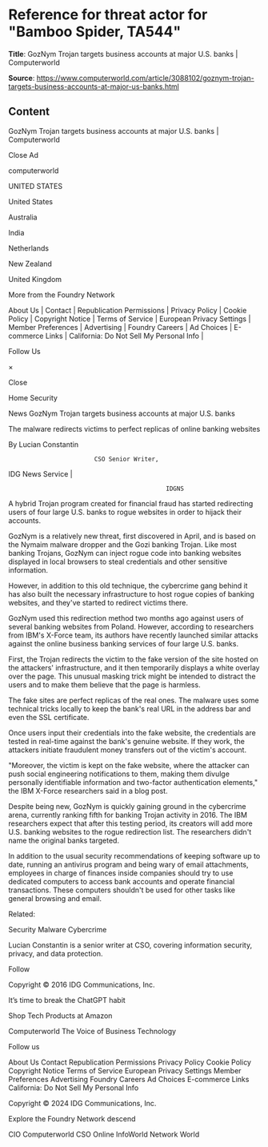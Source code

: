 # Reference for threat actor for "Bamboo Spider, TA544"

**Title**: GozNym Trojan targets business accounts at major U.S. banks | Computerworld

**Source**: https://www.computerworld.com/article/3088102/goznym-trojan-targets-business-accounts-at-major-us-banks.html

## Content






  




GozNym Trojan targets business accounts at major U.S. banks | Computerworld









































































































Close Ad




















computerworld

UNITED STATES 


United States 


Australia 


India 


Netherlands 


New Zealand 


United Kingdom 












































More from the Foundry Network








About Us |
Contact |
Republication Permissions |
Privacy Policy |
Cookie Policy |
Copyright Notice |
Terms of Service |
European Privacy Settings |
Member Preferences |
Advertising |
Foundry Careers |
Ad Choices |
E-commerce Links |
California: Do Not Sell My Personal Info |


Follow Us


















×





Close






















Home
Security


News
GozNym Trojan targets business accounts at major U.S. banks

The malware redirects victims to perfect replicas of online banking websites














































By Lucian Constantin


						
							CSO Senior Writer, 
								
									
								












IDG News Service |



























					    					
							    				
							    				IDGNS
						    				
				
							    			
							    				
							    				
							    				
												
												  	
												
												  	
												
												  	
												
												  	
												
												  	
												
												  	
												
												  	
												
												  	
												
												  	
												
												  	
												
												  	
												
												  	
												
							    				
							    				
												
											
									
										





























A hybrid Trojan program created for financial fraud has started redirecting users of four large U.S. banks to rogue websites in order to hijack their accounts.

GozNym is a relatively new threat, first discovered in April, and is based on the Nymaim malware dropper and the Gozi banking Trojan. Like most banking Trojans, GozNym can inject rogue code into banking websites displayed in local browsers to steal credentials and other sensitive information.

However, in addition to this old technique, the cybercrime gang behind it has also built the necessary infrastructure to host rogue copies of banking websites, and they've started to redirect victims there.


GozNym used this redirection method two months ago against users of several banking websites from Poland. However, according to researchers from IBM's X-Force team, its authors have recently launched similar attacks against the online business banking services of four large U.S. banks.

First, the Trojan redirects the victim to the fake version of the site hosted on the attackers' infrastructure, and it then temporarily displays a white overlay over the page. This unusual masking trick might be intended to distract the users and to make them believe that the page is harmless.

The fake sites are perfect replicas of the real ones. The malware uses some technical tricks locally to keep the bank's real URL in the address bar and even the SSL certificate.
 
Once users input their credentials into the fake website, the credentials are tested in real-time against the bank's genuine website. If they work, the attackers initiate fraudulent money transfers out of the victim's account.

"Moreover, the victim is kept on the fake website, where the attacker can push social engineering notifications to them, making them divulge personally identifiable information and two-factor authentication elements," the IBM X-Force researchers said in a blog post.
 
Despite being new, GozNym is quickly gaining ground in the cybercrime arena, currently ranking fifth for banking Trojan activity in 2016. The IBM researchers expect that after this testing period, its creators will add more U.S. banking websites to the rogue redirection list. The researchers didn't name the original banks targeted.

In addition to the usual security recommendations of keeping software up to date, running an antivirus program and being wary of email attachments, employees in charge of finances inside companies should try to use dedicated computers to access bank accounts and operate financial transactions. These computers shouldn't be used for other tasks like general browsing and email.





Related: 

Security
Malware
Cybercrime




Lucian Constantin is a senior writer at CSO, covering information security, privacy, and data protection.


Follow
























Copyright © 2016 IDG Communications, Inc.





It’s time to break the ChatGPT habit









Shop Tech Products at Amazon






















Computerworld
 The Voice of Business Technology

Follow us












About Us
Contact
Republication Permissions
Privacy Policy
Cookie Policy
Copyright Notice
Terms of Service
European Privacy Settings
Member Preferences
Advertising
Foundry Careers
Ad Choices
E-commerce Links
California: Do Not Sell My Personal Info







Copyright © 2024 IDG Communications, Inc.


Explore the Foundry Network descend

CIO
Computerworld
CSO Online
InfoWorld
Network World
















































